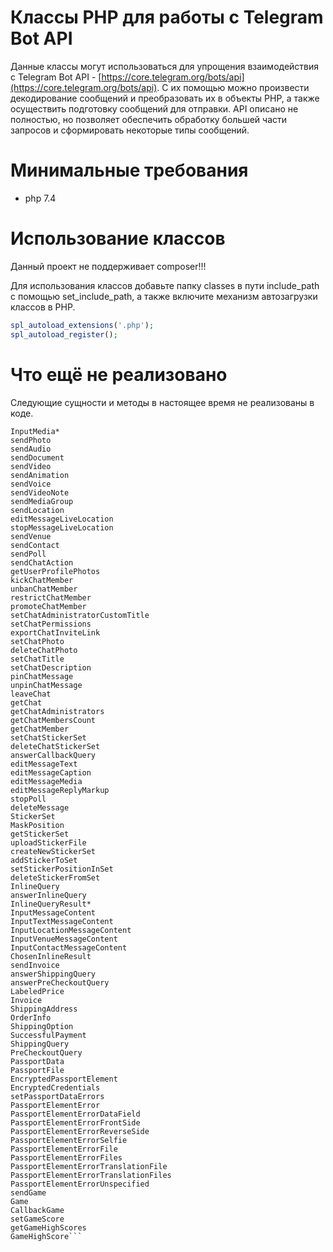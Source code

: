 # Классы PHP для работы с Telegram Bot API
Данные классы могут использоваться для упрощения взаимодействия с Telegram Bot API - [https://core.telegram.org/bots/api](https://core.telegram.org/bots/api). С их помощью можно произвести декодирование сообщений и преобразовать их в объекты PHP, а также осуществить подготовку сообщений для отправки. API описано не полностью, но позволяет обеспечить обработку большей части запросов и сформировать некоторые типы сообщений.

# Минимальные требования
- php 7.4

# Использование классов
Данный проект не поддерживает composer!!!

Для использования классов добавьте папку classes в пути include_path с помощью set_include_path, а также включите механизм автозагрузки классов в PHP.
```php
spl_autoload_extensions('.php');
spl_autoload_register();
```

# Что ещё не реализовано
Следующие сущности и методы в настоящее время не реализованы в коде.
```
InputMedia*
sendPhoto
sendAudio
sendDocument
sendVideo
sendAnimation
sendVoice
sendVideoNote
sendMediaGroup
sendLocation
editMessageLiveLocation
stopMessageLiveLocation
sendVenue
sendContact
sendPoll
sendChatAction
getUserProfilePhotos
kickChatMember
unbanChatMember
restrictChatMember
promoteChatMember
setChatAdministratorCustomTitle
setChatPermissions
exportChatInviteLink
setChatPhoto
deleteChatPhoto
setChatTitle
setChatDescription
pinChatMessage
unpinChatMessage
leaveChat
getChat
getChatAdministrators
getChatMembersCount
getChatMember
setChatStickerSet
deleteChatStickerSet
answerCallbackQuery
editMessageText
editMessageCaption
editMessageMedia
editMessageReplyMarkup
stopPoll
deleteMessage
StickerSet
MaskPosition
getStickerSet
uploadStickerFile
createNewStickerSet
addStickerToSet
setStickerPositionInSet
deleteStickerFromSet
InlineQuery
answerInlineQuery
InlineQueryResult*
InputMessageContent
InputTextMessageContent
InputLocationMessageContent
InputVenueMessageContent
InputContactMessageContent
ChosenInlineResult
sendInvoice
answerShippingQuery
answerPreCheckoutQuery
LabeledPrice
Invoice
ShippingAddress
OrderInfo
ShippingOption
SuccessfulPayment
ShippingQuery
PreCheckoutQuery
PassportData
PassportFile
EncryptedPassportElement
EncryptedCredentials
setPassportDataErrors
PassportElementError
PassportElementErrorDataField
PassportElementErrorFrontSide
PassportElementErrorReverseSide
PassportElementErrorSelfie
PassportElementErrorFile
PassportElementErrorFiles
PassportElementErrorTranslationFile
PassportElementErrorTranslationFiles
PassportElementErrorUnspecified
sendGame
Game
CallbackGame
setGameScore
getGameHighScores
GameHighScore```